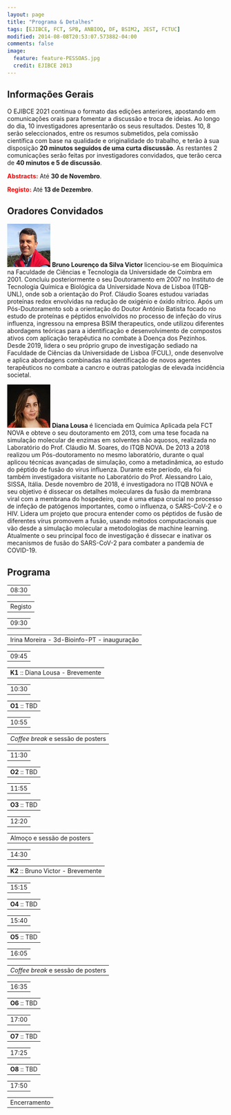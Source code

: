 ```yaml
---
layout: page
title: "Programa & Detalhes"
tags: [EJIBCE, FCT, SPB, ANBIOQ, DF, BSIM2, JEST, FCTUC]
modified: 2014-08-08T20:53:07.573882-04:00
comments: false
image:
  feature: feature-PESSOAS.jpg
  credit: EJIBCE 2013
---
```


## Informações Gerais
O EJIBCE 2021 continua o formato das edições anteriores, apostando em comunicações orais para fomentar a discussão e troca de ideias. Ao longo do dia, 10 investigadores apresentarão os seus resultados. Destes 10, 8 serão seleccionados, entre os resumos submetidos, pela comissão científica com base na qualidade e originalidade do trabalho, e terão à sua disposição <strong>20 minutos seguidos de uma curta discussão</strong>. As restantes 2 comunicações serão feitas por investigadores convidados, que terão cerca de <strong>40 minutos e 5 de discussão</strong>.

<strong><font color="red">Abstracts:</font></strong> Até <strong>30 de Novembro</strong>.

<strong><font color="red">Registo:</font></strong> Até <strong>13 de Dezembro</strong>.


## Oradores Convidados
<p style="min-height: 130px; text-indent: 0;">
<img src="/images/pessoas/foto_bruno_victor.png" class="mugshot" />
<strong> Bruno Lourenço da Silva Victor </strong> licenciou-se em Bioquímica na Faculdade de Ciências e Tecnologia da Universidade de Coimbra em 2001. Concluiu posteriormente o seu Doutoramento em 2007 no Instituto de Tecnologia Química e Biológica da Universidade Nova de Lisboa (ITQB-UNL), onde sob a orientação do Prof. Cláudio Soares estudou variadas proteínas redox envolvidas na redução de oxigénio e óxido nítrico. Após um Pós-Doutoramento sob a orientação do Doutor António Batista focado no estudo de proteínas e péptidos envolvidos no processo de infeção do vírus influenza, ingressou na empresa BSIM therapeutics, onde utilizou diferentes abordagens teóricas para a identificação e desenvolvimento de compostos ativos com aplicação terapêutica no combate à Doença dos Pezinhos. Desde 2019, lidera o seu próprio grupo de investigação sediado na Faculdade de Ciências da Universidade de Lisboa (FCUL), onde desenvolve e aplica abordagens combinadas na identificação de novos agentes terapêuticos no combate a cancro e outras patologias de elevada incidência societal.</p> 

<p style="min-height: 130px; text-indent: 0;">
<img src="/images/pessoas/foto_diana_lousa.JPG" class="mugshot" />
<strong> Diana Lousa </strong> é licenciada em Química Aplicada pela FCT NOVA e obteve o seu doutoramento em 2013, com uma tese focada na simulação molecular de enzimas em solventes não aquosos, realizada no Laboratório do Prof. Cláudio M. Soares, do ITQB NOVA. De 2013 a 2018 realizou um Pós-doutoramento no mesmo laboratório, durante o qual aplicou técnicas avançadas de simulação, como a metadinâmica, ao estudo do péptido de fusão do vírus influenza. Durante este período, ela foi também investigadora visitante no Laboratório do Prof. Alessandro Laio, SISSA, Itália.
Desde novembro de 2018, é investigadora no ITQB NOVA e seu objetivo é dissecar os detalhes moleculares da fusão da membrana viral com a membrana do hospedeiro, que é uma etapa crucial no processo de infeção de patógenos importantes, como o influenza, o SARS-CoV-2 e o HIV. Lidera um projeto que procura entender como os péptidos de fusão de diferentes vírus promovem a fusão, usando métodos computacionais que vão desde a simulação molecular a metodologias de machine learning. Atualmente o seu principal foco de investigação é dissecar e inativar os mecanismos de fusão do SARS-CoV-2 para combater a pandemia de COVID-19.</p>

## Programa
<link rel="stylesheet" href="teste_tabela.css">

<div class="bigtable">
  <table class="hours">
    <tr><td class="odd yellow">08:30</td> </tr>  
  </table>
<div class="test">
  <table class="noborder">
    <tr class="events grey"><td class="even">Registo</td></tr>
  </table>
</div>
  <table class="hours">
    <tr><td class="odd yellow">09:30</td> </tr>
  </table>
  <table class="noborder">
    <tr class="events"><td class="even">Irina Moreira - 3d-Bioinfo-PT - inaugura&ccedil;&atilde;o</td></tr>
  </table>
  <table class="hours">
    <tr><td class="odd red">09:45</td> </tr>
  </table>
  <table class="noborder">
    <tr class="events"><td class="even"> <strong>K1</strong> :: Diana Lousa - Brevemente</td></tr>
  </table>
  <table class="hours">
    <tr><td class="odd green">10:30</td> </tr>
  </table>
  <table class="noborder">
    <tr class="events"><td class="even"> <strong>O1</strong> :: TBD </td></tr>
  </table>
  <table class="hours">
    <tr><td class="odd green">10:55</td> </tr>
  </table>
  <table class="noborder">
    <tr class="events grey"><td class="even"> <i>Coffee break</i> e sess&atilde;o de posters</td></tr>
  </table>
  <table class="hours">
    <tr><td class="odd green">11:30</td> </tr>
  </table>
  <table class="noborder">
    <tr class="events"><td class="even"> <strong>O2</strong> :: TBD </td></tr>
  </table>
  <table class="hours">
    <tr><td class="odd yellow">11:55</td> </tr>
  </table>
  <table class="noborder">
    <tr class="events"><td class="even"> <strong>O3</strong> :: TBD </td></tr>
  </table>
  <table class="hours">
    <tr><td class="odd yellow">12:20</td> </tr>
  </table>
  <table class="noborder">
    <tr class="events grey"><td class="even"> Almo&ccedil;o e sess&atilde;o de posters </td></tr>
  </table>
  <table class="hours">
    <tr><td class="odd red">14:30</td> </tr>
  </table>
  <table class="noborder">
    <tr class="events"><td class="even"> <strong>K2</strong> :: Bruno Victor - Brevemente</td></tr>
  </table>
  <table class="hours">
    <tr><td class="odd green">15:15</td> </tr>
  </table>
  <table class="noborder">
    <tr class="events"><td class="even"> <strong>O4</strong> :: TBD </td></tr>
  </table>
  <table class="hours">
    <tr><td class="odd green">15:40</td> </tr>
  </table>
  <table class="noborder">
    <tr class="events"><td class="even"> <strong>O5</strong> :: TBD </td></tr>
  </table>
  <table class="hours">
    <tr><td class="odd yellow">16:05</td> </tr>
  </table>
  <table class="noborder">
    <tr class="events grey"><td class="even"> <i>Coffee break</i> e sess&atilde;o de posters </td></tr>
  </table>
  <table class="hours">
    <tr><td class="odd red">16:35</td> </tr>
  </table>
  <table class="noborder">
    <tr class="events"><td class="even"> <strong>O6</strong> :: TBD</td></tr>
  </table>
  <table class="hours">
    <tr><td class="odd red">17:00</td> </tr>
  </table>
  <table class="noborder">
    <tr class="events"><td class="even"> <strong>O7</strong> :: TBD</td></tr>
  </table>
  <table class="hours">
    <tr><td class="odd green">17:25</td> </tr>
  </table>
  <table class="noborder">
    <tr class="events"><td class="even"> <strong>O8</strong> :: TBD </td></tr>
  </table>
  <table class="hours">
    <tr><td class="odd yellow">17:50</td> </tr>
  </table>
  <table class="noborder">
    <tr class="events grey"><td class="even"> Encerramento </td></tr>
  </table>
<br>
<br>
<br>
<!-- <img src="/images/programa/programa_provisorio.png"/> -->
